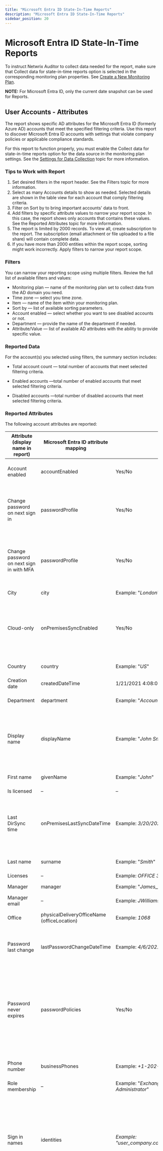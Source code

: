 ```yaml
---
title: "Microsoft Entra ID State-In-Time Reports"
description: "Microsoft Entra ID State-In-Time Reports"
sidebar_position: 20
---
```


# Microsoft Entra ID State-In-Time Reports

To instruct Netwrix Auditor to collect data needed for the report, make sure that Collect data for
state-in-time reports option is selected in the corresponding monitoring plan properties. See
[Create a New Monitoring Plan](/docs/auditor/10.8/admin/monitoringplans/create.md).

**NOTE:** For Microsoft Entra ID, only the current date snapshot can be used for Reports.

## User Accounts - Attributes

The report shows specific AD attributes for the Microsoft Entra ID (formerly Azure AD) accounts that
meet the specified filtering criteria. Use this report to discover Microsoft Entra ID accounts with
settings that violate company policies or applicable compliance standards.

For this report to function properly, you must enable the Collect data for state-in-time reports
option for the data source in the monitoring plan settings. See the
[Settings for Data Collection](/docs/auditor/10.8/admin/monitoringplans/create.md#settings-for-data-collection)
topic for more information.

### Tips to Work with Report

1. Set desired filters in the report header. See the Filters topic for more information.
2. Select as many Accounts details to show as needed. Selected details are shown in the table view
   for each account that comply filtering criteria.
3. Filter on Sort by to bring important accounts' data to front.
4. Add filters by specific attribute values to narrow your report scope. In this case, the report
   shows only accounts that contains these values. See the Reported Attributes topic for more
   information.
5. The report is limited by 2000 records. To view all, create subscription to the report. The
   subscription (email attachment or file uploaded to a file share) will contain complete data.
6. If you have more than 2000 entities within the report scope, sorting might work incorrectly.
   Apply filters to narrow your report scope.

### Filters

You can narrow your reporting scope using multiple filters. Review the full list of available
filters and values:

- Monitoring plan — name of the monitoring plan set to collect data from the AD domain you need.
- Time zone — select you time zone.
- Item — name of the item within your monitoring plan.
- Sort by — list of available sorting parameters.
- Account enabled — select whether you want to see disabled accounts or not.
- Department — provide the name of the department if needed.
- Attribute/Value — list of available AD attributes with the ability to provide specific value.

### Reported Data

For the account(s) you selected using filters, the summary section includes:

- Total account count — total number of accounts that meet selected filtering criteria.

- Enabled accounts —total number of enabled accounts that meet selected filtering criteria.
- Disabled accounts —total number of disabled accounts that meet selected filtering criteria.

### Reported Attributes

The following account attributes are reported:

| Attribute (display name in report)       | Microsoft Entra ID attribute mapping        | Possible values                                                    | Description                                                                                                                                                                                                                                                                                                                                                                                                                                                                                                                                                                                                         |
| ---------------------------------------- | ------------------------------------------- | ------------------------------------------------------------------ | ------------------------------------------------------------------------------------------------------------------------------------------------------------------------------------------------------------------------------------------------------------------------------------------------------------------------------------------------------------------------------------------------------------------------------------------------------------------------------------------------------------------------------------------------------------------------------------------------------------------- |
| Account enabled                          | accountEnabled                              | Yes/No                                                             | Specifies, whether the user account is enabled or disabled: the "true" value indicates that the account is enabled.                                                                                                                                                                                                                                                                                                                                                                                                                                                                                                 |
| Change password on next sign in          | passwordProfile                             | Yes/No                                                             | Specifies the password profile for a user. The password in the profile must satisfy the minimum requirements as specified by the passwordPolicies property. By default, a strong password is required.                                                                                                                                                                                                                                                                                                                                                                                                              |
| Change password on next sign in with MFA | passwordProfile                             | Yes/No                                                             | Specifies the password profile for the user. The password in the profile must satisfy the minimum requirements as specified by the passwordPolicies property. By default, a strong password is required.                                                                                                                                                                                                                                                                                                                                                                                                            |
| City                                     | city                                        | Example: "_London_"                                                | The city where a user is located. Maximum length 128.                                                                                                                                                                                                                                                                                                                                                                                                                                                                                                                                                               |
| Cloud-only                               | onPremisesSyncEnabled                       | Yes/No                                                             | true if this object is synced from any on- premises directory; false if this object was originally synced from any on- premises directory but is no longer synced; null if this object has never been synced from any on-premises directory (default).                                                                                                                                                                                                                                                                                                                                                              |
| Country                                  | country                                     | Example: "_US_"                                                    | The country/region in which the user is located. Example: "US" or "UK". Maximum length 128.                                                                                                                                                                                                                                                                                                                                                                                                                                                                                                                         |
| Creation date                            | createdDateTime                             | 1/21/2021 4:08:00 PM                                               | The created date of the user object.                                                                                                                                                                                                                                                                                                                                                                                                                                                                                                                                                                                |
| Department                               | department                                  | Example: "_Accounting and Finance_"                                | The name for the department in which the user works. Maximum length is 64 characters.                                                                                                                                                                                                                                                                                                                                                                                                                                                                                                                               |
| Display name                             | displayName                                 | Example: "_John Smith_"                                            | The name displayed in the address book for the user. This is usually the combination of the user's first name, middle initial and last name. This property is required when a user is created and it cannot be cleared during updates. Maximum length is 256 characters.                                                                                                                                                                                                                                                                                                                                            |
| First name                               | givenName                                   | Example: "_John_"                                                  | The given name (first name) of the user. Maximum length is 64 characters.                                                                                                                                                                                                                                                                                                                                                                                                                                                                                                                                           |
| Is licensed                              | –                                           | –                                                                  | –                                                                                                                                                                                                                                                                                                                                                                                                                                                                                                                                                                                                                   |
| Last DirSync time                        | onPremisesLastSyncDateTime                  | Example: _3/20/2021 2:13:00 PM_                                    | M Indicates the last time at which the object was synchronized with the on-premises directory; for example: "2013- 02- 16T03:04:54Z". The Timestamp type represents date and time information using ISO 8601 format and is always in UTC time.                                                                                                                                                                                                                                                                                                                                                                      |
| Last name                                | surname                                     | Example: "_Smith_"                                                 | The user's surname (family name or last name). Maximum length is 64 characters.                                                                                                                                                                                                                                                                                                                                                                                                                                                                                                                                     |
| Licenses                                 | –                                           | Example: _OFFICE 365 E1_                                           | –                                                                                                                                                                                                                                                                                                                                                                                                                                                                                                                                                                                                                   |
| Manager                                  | manager                                     | Example: "_James\_\_Williams_"                                     | The user or contact that is this user's manager.                                                                                                                                                                                                                                                                                                                                                                                                                                                                                                                                                                    |
| Manager email                            | –                                           | Example: _JWilliams@gmail.com_                                     | –                                                                                                                                                                                                                                                                                                                                                                                                                                                                                                                                                                                                                   |
| Office                                   | physicalDeliveryOfficeName (officeLocation) | Example: _1068_                                                    | The office location in the user's place of business. Maximum length is 128 characters.                                                                                                                                                                                                                                                                                                                                                                                                                                                                                                                              |
| Password last change                     | lastPasswordChangeDateTime                  | Example: _4/6/2021 6:17:00 PM_                                     | The time when this Microsoft Entra ID Plans user last changed their password. The date and time information uses ISO 8601 format and is always in UTC time.                                                                                                                                                                                                                                                                                                                                                                                                                                                         |
| Password never expires                   | passwordPolicies                            | Yes/No                                                             | Specifies password policies for the user. This value is an enumeration with one possible value being "DisableStrongPassword", which allows weaker passwords than the default policy to be specified. "DisablePasswordExpiration" can also be specified. The two may be specified together; for example: "DisablePasswordExpiration, DisableStrongPassword".                                                                                                                                                                                                                                                         |
| Phone number                             | businessPhones                              | Example: _+1-202-555-155_                                          | The telephone numbers for the user. Although this is a string collection, only one number can be set for this property.                                                                                                                                                                                                                                                                                                                                                                                                                                                                                             |
| Role membership                          | –                                           | Example: "_Exchange Service Administrator, Company Administrator_" | –                                                                                                                                                                                                                                                                                                                                                                                                                                                                                                                                                                                                                   |
| Sign in names                            | identities                                  | _Example: "user_company.com#EXT#@officenwxqc.onmicrosoft.com"_     | Represents the identities that can be used to sign into this user account. An identity can be provided by Microsoft (also known as a local account), by organizations, or by social identity providers such as Facebook, Google, and Microsoft, and tied to a user account. May contain multiple items with the same signInType value. https://docs.microsoft.com/en- us/graph/api/resources/objectid entity?view=graph-rest-1.0                                                                                                                                                                                    |
| Strong password required                 | passwordPolicies                            | Yes/No                                                             | Specifies password policies for the user. This value is an enumeration with one possible value being "DisableStrongPassword", which allows weaker passwords than the default policy to be specified. "DisablePasswordExpiration" can also be specified. The two may be specified together; for example: "DisablePasswordExpiration, DisableStrongPassword".                                                                                                                                                                                                                                                         |
| Title                                    | jobTitle                                    | Example: "_Business development manager_"                          | The user's job title. Max length is 128.                                                                                                                                                                                                                                                                                                                                                                                                                                                                                                                                                                            |
| User principal name                      | userPrincipalName                           | Example: "_user_company.com#EXT#@officenwxqc.onmicrosoft.com_"     | The user principal name (UPN) of wxq the user. The UPN is an Internet- style login name for the user based on the Internet standard RFC 822. By convention, this should map to the user's email name. The general format is alias@domain, where the domain must be present in the tenant's collection of verified domains. This property is required when a user is created. The verified domains for the tenant can be accessed from the verifiedDomains property of organization. NOTE: While this property can contain accent characters, they can cause access issues to first-party applications for the user. |
| User type                                | userType                                    | Example: "_Member_"                                                | A string value that can be used to classify user types in your directory, such as "Member" and "Guest".                                                                                                                                                                                                                                                                                                                                                                                                                                                                                                             |
